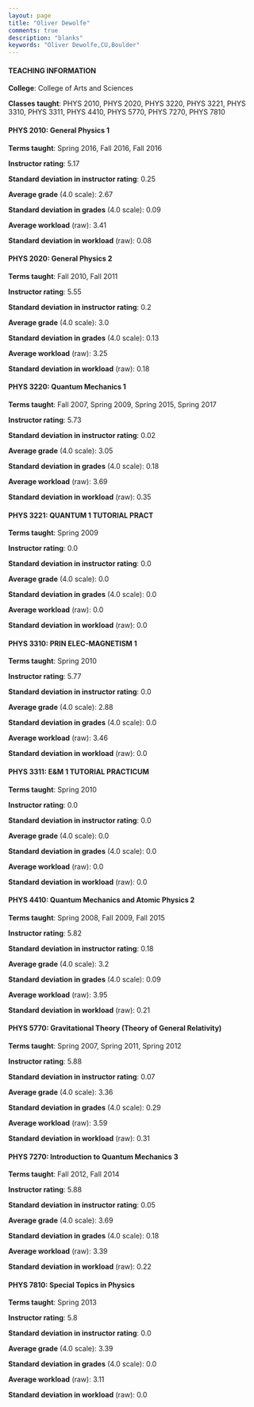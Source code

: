 ```yaml
---
layout: page
title: "Oliver Dewolfe" 
comments: true
description: "blanks"
keywords: "Oliver Dewolfe,CU,Boulder"
---
```

<head>
<script src="https://ajax.googleapis.com/ajax/libs/jquery/2.1.3/jquery.min.js"></script>
<script src="https://dl.dropboxusercontent.com/s/pc42nxpaw1ea4o9/highcharts.js?dl=0"></script>
<!-- <script src="../assets/js/highcharts.js"></script> -->
<style type="text/css">@font-face {
	font-family: "Bebas Neue";
	src: url(https://www.filehosting.org/file/details/544349/BebasNeue Regular.otf) format("opentype");
	}
	h1.Bebas { 
		font-family: "Bebas Neue", Verdana, Tahoma;
	}
</style>
</head>
	   
#### TEACHING INFORMATION

**College**: College of Arts and Sciences

**Classes taught**: PHYS 2010, PHYS 2020, PHYS 3220, PHYS 3221, PHYS 3310, PHYS 3311, PHYS 4410, PHYS 5770, PHYS 7270, PHYS 7810

#### PHYS 2010: General Physics 1

**Terms taught**: Spring 2016, Fall 2016, Fall 2016

**Instructor rating**: 5.17

**Standard deviation in instructor rating**: 0.25

**Average grade** (4.0 scale): 2.67

**Standard deviation in grades** (4.0 scale): 0.09

**Average workload** (raw): 3.41

**Standard deviation in workload** (raw): 0.08

#### PHYS 2020: General Physics 2

**Terms taught**: Fall 2010, Fall 2011

**Instructor rating**: 5.55

**Standard deviation in instructor rating**: 0.2

**Average grade** (4.0 scale): 3.0

**Standard deviation in grades** (4.0 scale): 0.13

**Average workload** (raw): 3.25

**Standard deviation in workload** (raw): 0.18

#### PHYS 3220: Quantum Mechanics 1

**Terms taught**: Fall 2007, Spring 2009, Spring 2015, Spring 2017

**Instructor rating**: 5.73

**Standard deviation in instructor rating**: 0.02

**Average grade** (4.0 scale): 3.05

**Standard deviation in grades** (4.0 scale): 0.18

**Average workload** (raw): 3.69

**Standard deviation in workload** (raw): 0.35

#### PHYS 3221: QUANTUM 1 TUTORIAL PRACT

**Terms taught**: Spring 2009

**Instructor rating**: 0.0

**Standard deviation in instructor rating**: 0.0

**Average grade** (4.0 scale): 0.0

**Standard deviation in grades** (4.0 scale): 0.0

**Average workload** (raw): 0.0

**Standard deviation in workload** (raw): 0.0

#### PHYS 3310: PRIN ELEC-MAGNETISM 1

**Terms taught**: Spring 2010

**Instructor rating**: 5.77

**Standard deviation in instructor rating**: 0.0

**Average grade** (4.0 scale): 2.88

**Standard deviation in grades** (4.0 scale): 0.0

**Average workload** (raw): 3.46

**Standard deviation in workload** (raw): 0.0

#### PHYS 3311: E&M 1 TUTORIAL PRACTICUM

**Terms taught**: Spring 2010

**Instructor rating**: 0.0

**Standard deviation in instructor rating**: 0.0

**Average grade** (4.0 scale): 0.0

**Standard deviation in grades** (4.0 scale): 0.0

**Average workload** (raw): 0.0

**Standard deviation in workload** (raw): 0.0

#### PHYS 4410: Quantum Mechanics and Atomic Physics 2

**Terms taught**: Spring 2008, Fall 2009, Fall 2015

**Instructor rating**: 5.82

**Standard deviation in instructor rating**: 0.18

**Average grade** (4.0 scale): 3.2

**Standard deviation in grades** (4.0 scale): 0.09

**Average workload** (raw): 3.95

**Standard deviation in workload** (raw): 0.21

#### PHYS 5770: Gravitational Theory (Theory of General Relativity)

**Terms taught**: Spring 2007, Spring 2011, Spring 2012

**Instructor rating**: 5.88

**Standard deviation in instructor rating**: 0.07

**Average grade** (4.0 scale): 3.36

**Standard deviation in grades** (4.0 scale): 0.29

**Average workload** (raw): 3.59

**Standard deviation in workload** (raw): 0.31

#### PHYS 7270: Introduction to Quantum Mechanics 3

**Terms taught**: Fall 2012, Fall 2014

**Instructor rating**: 5.88

**Standard deviation in instructor rating**: 0.05

**Average grade** (4.0 scale): 3.69

**Standard deviation in grades** (4.0 scale): 0.18

**Average workload** (raw): 3.39

**Standard deviation in workload** (raw): 0.22

#### PHYS 7810: Special Topics in Physics

**Terms taught**: Spring 2013

**Instructor rating**: 5.8

**Standard deviation in instructor rating**: 0.0

**Average grade** (4.0 scale): 3.39

**Standard deviation in grades** (4.0 scale): 0.0

**Average workload** (raw): 3.11

**Standard deviation in workload** (raw): 0.0

